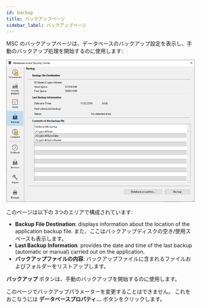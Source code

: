 ```yaml
---
id: backup
title: バックアップページ
sidebar_label: バックアップページ
---
```


MSC のバックアップページは、データベースのバックアップ設定を表示し、手動のバックアップ処理を開始するのに使用します:

![](assets/en/MSC/msc_Backup.png)

このページは以下の 3つのエリアで構成されています:

- **Backup File Destination**: displays information about the location of the application backup file. また、ここはバックアップディスクの空き/使用スペースも表示します。
- **Last Backup Information**: provides the date and time of the last backup (automatic or manual) carried out on the application.
- **バックアップファイルの内容**: バックアップファイルに含まれるファイルおよびフォルダーをリストアップします。

**バックアップ** ボタンは、手動のバックアップを開始するのに使用します。

このページでバックアップパラメーターを変更することはできません。 これをおこなうには **データベースプロパティ...** ボタンをクリックします。